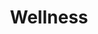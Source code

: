 ---
title: Wellness
type: docs
prev: docs/first-page
next: docs/values/stories
sidebar:
  open: true
weight: 10
---